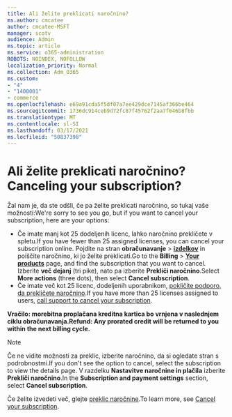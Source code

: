 ```yaml
---
title: Ali želite preklicati naročnino?
ms.author: cmcatee
author: cmcatee-MSFT
manager: scotv
audience: Admin
ms.topic: article
ms.service: o365-administration
ROBOTS: NOINDEX, NOFOLLOW
localization_priority: Normal
ms.collection: Adm_O365
ms.custom:
- "4"
- "1400001"
- commerce
ms.openlocfilehash: e69a91cda5f5df07a7ee429dce7145af366be464
ms.sourcegitcommit: 1736dc914ceb9d72fc87f45762f2aa7f646b8fbb
ms.translationtype: MT
ms.contentlocale: sl-SI
ms.lasthandoff: 03/17/2021
ms.locfileid: "50837398"
---
```

# <a name="canceling-your-subscription"></a><span data-ttu-id="63be3-102">Ali želite preklicati naročnino?</span><span class="sxs-lookup"><span data-stu-id="63be3-102">Canceling your subscription?</span></span>

<span data-ttu-id="63be3-103">Žal nam je, da ste odšli, če pa želite preklicati naročnino, so tukaj vaše možnosti:</span><span class="sxs-lookup"><span data-stu-id="63be3-103">We're sorry to see you go, but if you want to cancel your subscription, here are your options:</span></span>
  
- <span data-ttu-id="63be3-104">Če imate manj kot 25 dodeljenih licenc, lahko naročnino prekličete v spletu.</span><span class="sxs-lookup"><span data-stu-id="63be3-104">If you have fewer than 25 assigned licenses, you can cancel your subscription online.</span></span> <span data-ttu-id="63be3-105">Pojdite na stran **obračunavanje** \> **[izdelkov](https://go.microsoft.com/fwlink/p/?linkid=842054)** in poiščite naročnino, ki jo želite preklicati.</span><span class="sxs-lookup"><span data-stu-id="63be3-105">Go to the **Billing** \> **[Your products](https://go.microsoft.com/fwlink/p/?linkid=842054)** page, and find the subscription that you want to cancel.</span></span> <span data-ttu-id="63be3-106">Izberite **več dejanj** (tri pike), nato pa izberite **Prekliči naročnino**.</span><span class="sxs-lookup"><span data-stu-id="63be3-106">Select **More actions** (three dots), then select **Cancel subscription**.</span></span>
- <span data-ttu-id="63be3-107">Če imate več kot 25 licenc, dodeljenih uporabnikom, [pokličite podporo, da prekličete naročnino](https://docs.microsoft.com/microsoft-365/admin/contact-support-for-business-products?view=o365-worldwide).</span><span class="sxs-lookup"><span data-stu-id="63be3-107">If you have more than 25 licenses assigned to users, [call support to cancel your subscription](https://docs.microsoft.com/microsoft-365/admin/contact-support-for-business-products?view=o365-worldwide).</span></span>
  
<span data-ttu-id="63be3-108">**Vračilo: morebitna proplačana kreditna kartica bo vrnjena v naslednjem ciklu obračunavanja.**</span><span class="sxs-lookup"><span data-stu-id="63be3-108">**Refund: Any prorated credit will be returned to you within the next billing cycle.**</span></span>

> [!NOTE]
> <span data-ttu-id="63be3-109">Če ne vidite možnosti za preklic, izberite naročnino, da si ogledate stran s podrobnostmi.</span><span class="sxs-lookup"><span data-stu-id="63be3-109">If you don't see the option to cancel, select the subscription to view the details page.</span></span> <span data-ttu-id="63be3-110">V razdelku **Nastavitve naročnine in plačila** izberite **Prekliči naročnino**.</span><span class="sxs-lookup"><span data-stu-id="63be3-110">In the **Subscription and payment settings** section, select **Cancel subscription**.</span></span>

<span data-ttu-id="63be3-111">Če želite izvedeti več, glejte [preklic naročnine](https://docs.microsoft.com/microsoft-365/commerce/subscriptions/cancel-your-subscription).</span><span class="sxs-lookup"><span data-stu-id="63be3-111">To learn more, see [Cancel your subscription](https://docs.microsoft.com/microsoft-365/commerce/subscriptions/cancel-your-subscription).</span></span>